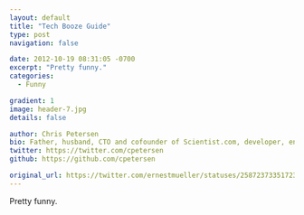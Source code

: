 ```yaml
---
layout: default
title: "Tech Booze Guide"
type: post
navigation: false

date: 2012-10-19 08:31:05 -0700
excerpt: "Pretty funny."
categories:
  - Funny

gradient: 1
image: header-7.jpg
details: false

author: Chris Petersen
bio: Father, husband, CTO and cofounder of Scientist.com, developer, entrepreneur and technologist.
twitter: https://twitter.com/cpetersen
github: https://github.com/cpetersen

original_url: https://twitter.com/ernestmueller/statuses/258723733517238273
---
```



Pretty funny.
